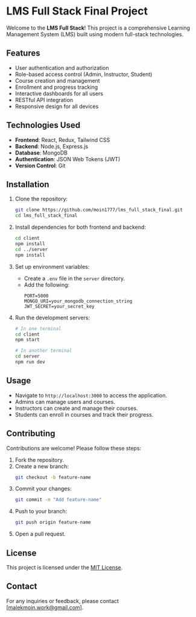 # LMS Full Stack Final Project

Welcome to the **LMS Full Stack**! This project is a comprehensive Learning Management System (LMS) built using modern full-stack technologies.

## Features

- User authentication and authorization
- Role-based access control (Admin, Instructor, Student)
- Course creation and management
- Enrollment and progress tracking
- Interactive dashboards for all users
- RESTful API integration
- Responsive design for all devices

## Technologies Used

- **Frontend**: React, Redux, Tailwind CSS
- **Backend**: Node.js, Express.js
- **Database**: MongoDB
- **Authentication**: JSON Web Tokens (JWT)
- **Version Control**: Git

## Installation

1. Clone the repository:
    ```bash
    git clone https://github.com/moin1777/lms_full_stack_final.git
    cd lms_full_stack_final
    ```

2. Install dependencies for both frontend and backend:
    ```bash
    cd client
    npm install
    cd ../server
    npm install
    ```

3. Set up environment variables:
    - Create a `.env` file in the `server` directory.
    - Add the following:
      ```
      PORT=5000
      MONGO_URI=your_mongodb_connection_string
      JWT_SECRET=your_secret_key
      ```

4. Run the development servers:
    ```bash
    # In one terminal
    cd client
    npm start

    # In another terminal
    cd server
    npm run dev
    ```

## Usage

- Navigate to `http://localhost:3000` to access the application.
- Admins can manage users and courses.
- Instructors can create and manage their courses.
- Students can enroll in courses and track their progress.

## Contributing

Contributions are welcome! Please follow these steps:

1. Fork the repository.
2. Create a new branch:
    ```bash
    git checkout -b feature-name
    ```
3. Commit your changes:
    ```bash
    git commit -m "Add feature-name"
    ```
4. Push to your branch:
    ```bash
    git push origin feature-name
    ```
5. Open a pull request.

## License

This project is licensed under the [MIT License](LICENSE).

## Contact

For any inquiries or feedback, please contact [malekmoin.work@gmail.com].